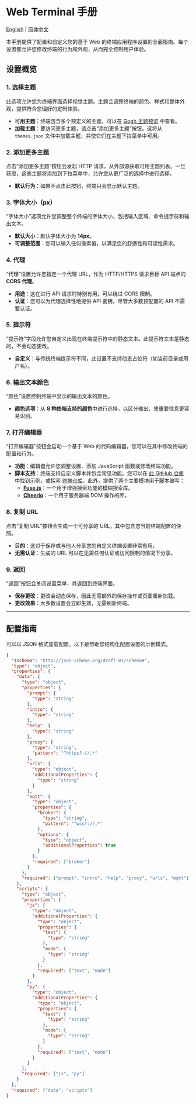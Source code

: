 # Web Terminal 手册
[English](terminal.en.md) | [简体中文](terminal.zh-CN.md)

本手册提供了配置和自定义您的基于 Web 的终端应用程序设置的全面指南。每个设置都允许您修改终端的行为和外观，从而完全控制用户体验。

## 设置概览

### 1. 选择主题
此选项允许您为终端界面选择视觉主题。主题会调整终端的颜色、样式和整体外观，提供符合您偏好的定制体验。

- **可用主题**：终端包含多个预定义的主题，可以在 [Gogh 主题预览](https://gogh-co.github.io/Gogh/) 中查看。
- **加载主题**：要访问更多主题，请点击“添加更多主题”按钮。这将从 `themes.json` 文件中加载主题，并使它们在主题下拉菜单中可用。

### 2. 添加更多主题
点击“添加更多主题”按钮会发起 HTTP 请求，从外部源获取可用主题列表。一旦获取，这些主题将添加到下拉菜单中，允许您从更广泛的选择中进行选择。

- **默认行为**：如果不点击此按钮，终端只会显示默认主题。

### 3. 字体大小（px）
“字体大小”选项允许您调整整个终端的字体大小，包括输入区域、命令提示符和输出文本。

- **默认大小**：默认字体大小为 **14px**。
- **可调整范围**：您可以输入任何像素值，以满足您的舒适性和可读性需求。

### 4. 代理
“代理”设置允许您指定一个代理 URL，作为 HTTP/HTTPS 请求目标 API 端点的 **CORS 代理**。

- **用途**：这在进行 API 请求时特别有用，可以绕过 CORS 限制。
- **认证**：您可以为代理选择性地提供 API 密钥，尽管大多数预配置的 API 不需要认证。

### 5. 提示符
“提示符”字段允许您自定义出现在终端提示符中的静态文本。此提示符文本是静态的，不会动态更改。

- **自定义**：与传统终端提示符不同，此设置不支持动态占位符（如当前目录或用户名）。

### 6. 输出文本颜色
“颜色”设置控制终端中显示的输出文本的颜色。

- **颜色选项**：从 **8 种终端支持的颜色**中进行选择，以区分输出，使重要信息更容易识别。

### 7. 打开编辑器
“打开编辑器”按钮会启动一个基于 Web 的代码编辑器，您可以在其中修改终端的配置和行为。

- **功能**：编辑器允许您调整设置、添加 JavaScript 函数或修改终端功能。
- **脚本支持**：终端支持自定义脚本并包含常见功能。您可以在 [此 GitHub 仓库](https://github.com/Vector-Index/terminal/tree/main/scripts/js) 中找到示例，或探索 [终端仓库](https://github1s.com/Vector-Index/terminal)。此外，提供了两个主要模块用于脚本编写：
  - **[Fuse.js](https://www.fusejs.io/)**：一个用于增强搜索功能的模糊搜索库。
  - **[Cheerio](https://cheerio.js.org/docs/intro)**：一个用于服务器端 DOM 操作的库。

### 8. 复制 URL
点击“复制 URL”按钮会生成一个可分享的 URL，其中包含您当前终端配置的快照。

- **目的**：这对于保存或与他人分享您的自定义终端设置非常有用。
- **无需认证**：生成的 URL 可以在无需任何认证或访问限制的情况下分享。

### 9. 返回
“返回”按钮会关闭设置菜单，并返回到终端界面。

- **保存更改**：更改会动态保存，因此无需额外的保存操作或页面重新加载。
- **更改效果**：大多数设置会立即生效，无需刷新终端。

---

## 配置指南

可以以 JSON 格式加载配置。以下是帮助您结构化配置设置的示例模式。

```json
{
  "$schema": "http://json-schema.org/draft-07/schema#",
  "type": "object",
  "properties": {
    "data": {
      "type": "object",
      "properties": {
        "prompt": {
          "type": "string"
        },
        "intro": {
          "type": "string"
        },
        "help": {
          "type": "string"
        },
        "proxy": {
          "type": "string",
          "pattern": "^https?://.*"
        },
        "urls": {
          "type": "object",
          "additionalProperties": {
            "type": "string"
          }
        },
        "mqtt": {
          "type": "object",
          "properties": {
            "broker": {
              "type": "string",
              "pattern": "^wss?://.*"
            },
            "options": {
              "type": "object",
              "additionalProperties": true
            }
          },
          "required": ["broker"]
        }
      },
      "required": ["prompt", "intro", "help", "proxy", "urls", "mqtt"]
    },
    "scripts": {
      "type": "object",
      "properties": {
        "js": {
          "type": "object",
          "additionalProperties": {
            "type": "object",
            "properties": {
              "text": {
                "type": "string"
              },
              "mode": {
                "type": "string"
              }
            },
            "required": ["text", "mode"]
          }
        },
        "py": {
          "type": "object",
          "additionalProperties": {
            "type": "object",
            "properties": {
              "text": {
                "type": "string"
              },
              "mode": {
                "type": "string"
              }
            },
            "required": ["text", "mode"]
          }
        }
      },
      "required": ["js", "py"]
    }
  },
  "required": ["data", "scripts"]
}
```

